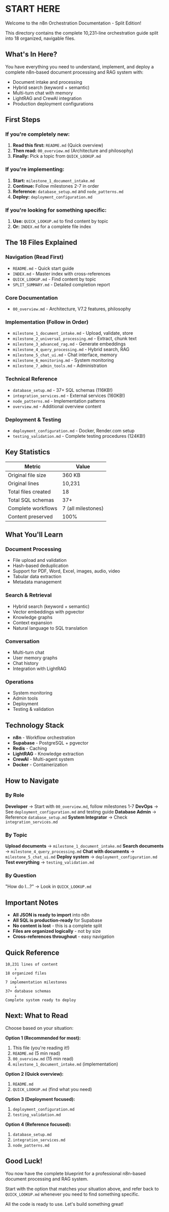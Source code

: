 # START HERE

Welcome to the n8n Orchestration Documentation - Split Edition!

This directory contains the complete 10,231-line orchestration guide split into 18 organized, navigable files.

## What's In Here?

You have everything you need to understand, implement, and deploy a complete n8n-based document processing and RAG system with:
- Document intake and processing
- Hybrid search (keyword + semantic)
- Multi-turn chat with memory
- LightRAG and CrewAI integration
- Production deployment configurations

## First Steps

### If you're completely new:
1. **Read this first:** `README.md` (Quick overview)
2. **Then read:** `00_overview.md` (Architecture and philosophy)
3. **Finally:** Pick a topic from `QUICK_LOOKUP.md`

### If you're implementing:
1. **Start:** `milestone_1_document_intake.md`
2. **Continue:** Follow milestones 2-7 in order
3. **Reference:** `database_setup.md` and `node_patterns.md`
4. **Deploy:** `deployment_configuration.md`

### If you're looking for something specific:
1. **Use:** `QUICK_LOOKUP.md` to find content by topic
2. **Or:** `INDEX.md` for a complete file index

## The 18 Files Explained

### Navigation (Read First)
- `README.md` - Quick start guide
- `INDEX.md` - Master index with cross-references
- `QUICK_LOOKUP.md` - Find content by topic
- `SPLIT_SUMMARY.md` - Detailed completion report

### Core Documentation
- `00_overview.md` - Architecture, V7.2 features, philosophy

### Implementation (Follow in Order)
- `milestone_1_document_intake.md` - Upload, validate, store
- `milestone_2_universal_processing.md` - Extract, chunk text
- `milestone_3_advanced_rag.md` - Generate embeddings
- `milestone_4_query_processing.md` - Hybrid search, RAG
- `milestone_5_chat_ui.md` - Chat interface, memory
- `milestone_6_monitoring.md` - System monitoring
- `milestone_7_admin_tools.md` - Administration

### Technical Reference
- `database_setup.md` - 37+ SQL schemas (116KB!)
- `integration_services.md` - External services (160KB!)
- `node_patterns.md` - Implementation patterns
- `overview.md` - Additional overview content

### Deployment & Testing
- `deployment_configuration.md` - Docker, Render.com setup
- `testing_validation.md` - Complete testing procedures (124KB!)

## Key Statistics

| Metric | Value |
|--------|-------|
| Original file size | 360 KB |
| Original lines | 10,231 |
| Total files created | 18 |
| Total SQL schemas | 37+ |
| Complete workflows | 7 (all milestones) |
| Content preserved | 100% |

## What You'll Learn

### Document Processing
- File upload and validation
- Hash-based deduplication
- Support for PDF, Word, Excel, images, audio, video
- Tabular data extraction
- Metadata management

### Search & Retrieval
- Hybrid search (keyword + semantic)
- Vector embeddings with pgvector
- Knowledge graphs
- Context expansion
- Natural language to SQL translation

### Conversation
- Multi-turn chat
- User memory graphs
- Chat history
- Integration with LightRAG

### Operations
- System monitoring
- Admin tools
- Deployment
- Testing & validation

## Technology Stack

- **n8n** - Workflow orchestration
- **Supabase** - PostgreSQL + pgvector
- **Redis** - Caching
- **LightRAG** - Knowledge extraction
- **CrewAI** - Multi-agent system
- **Docker** - Containerization

## How to Navigate

### By Role

**Developer** → Start with `00_overview.md`, follow milestones 1-7
**DevOps** → See `deployment_configuration.md` and testing guide
**Database Admin** → Reference `database_setup.md`
**System Integrator** → Check `integration_services.md`

### By Topic

**Upload documents** → `milestone_1_document_intake.md`
**Search documents** → `milestone_4_query_processing.md`
**Chat with documents** → `milestone_5_chat_ui.md`
**Deploy system** → `deployment_configuration.md`
**Test everything** → `testing_validation.md`

### By Question

"How do I...?" → Look in `QUICK_LOOKUP.md`

## Important Notes

- **All JSON is ready to import** into n8n
- **All SQL is production-ready** for Supabase
- **No content is lost** - this is a complete split
- **Files are organized logically** - not by size
- **Cross-references throughout** - easy navigation

## Quick Reference

```
10,231 lines of content
    ↓
18 organized files
    ↓
7 implementation milestones
    ↓
37+ database schemas
    ↓
Complete system ready to deploy
```

## Next: What to Read

Choose based on your situation:

**Option 1 (Recommended for most):**
1. This file (you're reading it!)
2. `README.md` (5 min read)
3. `00_overview.md` (15 min read)
4. `milestone_1_document_intake.md` (implementation)

**Option 2 (Quick overview):**
1. `README.md`
2. `QUICK_LOOKUP.md` (find what you need)

**Option 3 (Deployment focused):**
1. `deployment_configuration.md`
2. `testing_validation.md`

**Option 4 (Reference focused):**
1. `database_setup.md`
2. `integration_services.md`
3. `node_patterns.md`

## Good Luck!

You now have the complete blueprint for a professional n8n-based document processing and RAG system. 

Start with the option that matches your situation above, and refer back to `QUICK_LOOKUP.md` whenever you need to find something specific.

All the code is ready to use. Let's build something great!


